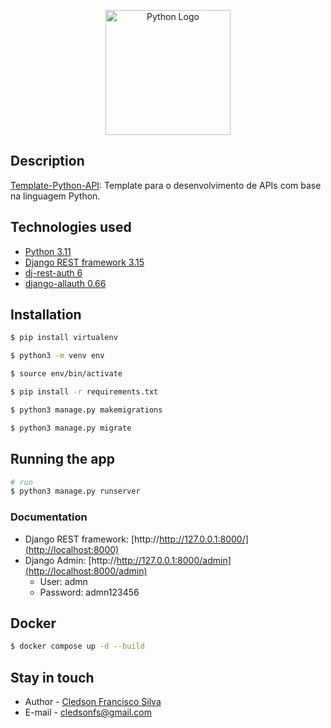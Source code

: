 <p align="center">
  <a href="https://www.python.org/" target="blank"><img src="https://upload.wikimedia.org/wikipedia/commons/thumb/c/c3/Python-logo-notext.svg/1869px-Python-logo-notext.svg.png" width="200" alt="Python Logo" /></a>
</p>

## Description

[Template-Python-API](https://github.com/cledsonfs-cmd/Template-Python-API): Template para o desenvolvimento de APIs com base na linguagem Python.

## Technologies used
- [Python 3.11](https://www.python.org/)
- [Django REST framework 3.15](https://www.django-rest-framework.org/tutorial/quickstart/)
- [dj-rest-auth 6](https://dj-rest-auth.readthedocs.io/en/latest/installation.html)
- [django-allauth 0.66](https://docs.allauth.org/en/latest/installation/quickstart.html)


## Installation

```bash
$ pip install virtualenv
```
```bash
$ python3 -m venv env
```
```bash
$ source env/bin/activate
```
```bash
$ pip install -r requirements.txt
```
```bash
$ python3 manage.py makemigrations
```
```bash
$ python3 manage.py migrate
```

## Running the app

```bash
# run
$ python3 manage.py runserver
```
### Documentation
- Django REST framework: [http://http://127.0.0.1:8000/](http://localhost:8000)
- Django Admin: [http://http://127.0.0.1:8000/admin](http://localhost:8000/admin)
  * User: admn
  * Password: admn123456
## Docker

```bash
$ docker compose up -d --build
```

## Stay in touch

- Author - [Cledson Francisco Silva](https://www.linkedin.com/in/cledson-francisco-silva-32737a2a/)
- E-mail - [cledsonfs@gmail.com](mailto:cledsonfs@gmail.com)
